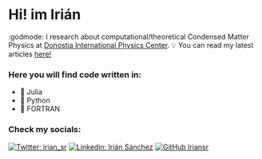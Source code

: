 # Hi! im Irián 

:godmode: I research about computational/theoretical Condensed Matter Physics at <a href="https://dipc.ehu.eus/es">Donostia International Physics Center</a>.
:bulb: You can read my latest articles <a href="https://scholar.google.com/citations?user=nBuc_38AAAAJ&hl=es&authuser=1"> here! </a> 

### Here you will find code written in:
- :gift_heart: Julia
- 🐍 Python 
- :floppy_disk: FORTRAN

### Check my socials:

[![Twitter: irian_sr](https://img.shields.io/twitter/follow/irian_sr?style=social)](https://twitter.com/irian_sr)
[![Linkedin: Irián Sánchez](https://img.shields.io/badge/-iriansanchez-blue?style=flat-square&logo=Linkedin&logoColor=white&link=https://www.linkedin.com/in/iriansanchez/)](https://www.linkedin.com/in/iriansanchez/)
[![GitHub Iriansr](https://img.shields.io/github/followers/Iriansr?label=follow&style=social)](https://github.com/Iriansr)

